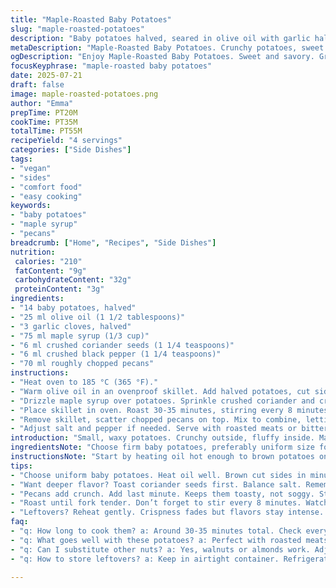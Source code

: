 ```yaml
---
title: "Maple-Roasted Baby Potatoes"
slug: "maple-roasted-potatoes"
description: "Baby potatoes halved, seared in olive oil with garlic halves, spiced with cracked coriander and black pepper, glazed in maple syrup. Roasted until tender, tossed with toasted pecans for crunch. A savory-sweet side with nutty accents. Simple prep, balanced textures, vegan and allergen-friendly. Roast at moderate heat, stirring often for even cooking."
metaDescription: "Maple-Roasted Baby Potatoes. Crunchy potatoes, sweet maple drizzle. Simple but bold flavors. Perfect side dish."
ogDescription: "Enjoy Maple-Roasted Baby Potatoes. Sweet and savory. Great texture. Perfect for any meal."
focusKeyphrase: "maple-roasted baby potatoes"
date: 2025-07-21
draft: false
image: maple-roasted-potatoes.png
author: "Emma"
prepTime: PT20M
cookTime: PT35M
totalTime: PT55M
recipeYield: "4 servings"
categories: ["Side Dishes"]
tags:
- "vegan"
- "sides"
- "comfort food"
- "easy cooking"
keywords:
- "baby potatoes"
- "maple syrup"
- "pecans"
breadcrumb: ["Home", "Recipes", "Side Dishes"]
nutrition: 
 calories: "210"
 fatContent: "9g"
 carbohydrateContent: "32g"
 proteinContent: "3g"
ingredients:
- "14 baby potatoes, halved"
- "25 ml olive oil (1 1/2 tablespoons)"
- "3 garlic cloves, halved"
- "75 ml maple syrup (1/3 cup)"
- "6 ml crushed coriander seeds (1 1/4 teaspoons)"
- "6 ml crushed black pepper (1 1/4 teaspoons)"
- "70 ml roughly chopped pecans"
instructions:
- "Heat oven to 185 °C (365 °F)."
- "Warm olive oil in an ovenproof skillet. Add halved potatoes, cut side down, and garlic pieces. Sear 3 minutes without moving until golden. Season with salt and cracked pepper."
- "Drizzle maple syrup over potatoes. Sprinkle crushed coriander and cracked black pepper evenly. Stir gently to coat everything. Shift potatoes so they lay cut side down again."
- "Place skillet in oven. Roast 30-35 minutes, stirring every 8 minutes, until potatoes give when pierced with a fork."
- "Remove skillet, scatter chopped pecans on top. Mix to combine, letting residual heat toast nuts lightly."
- "Adjust salt and pepper if needed. Serve with roasted meats or bitter greens."
introduction: "Small, waxy potatoes. Crunchy outside, fluffy inside. Maple syrup — sticky sweetness. Garlic perfume. Earthy coriander seeds cracked, sharp black pepper. Pecans — unexpected crunch, buttery notes. Roasting that blends sugary syrup with spices, caramelizing edges. Quick sear to start, then oven hugs them slow and steady. No dairy, no eggs, no gluten. Pure plant-based fare that works as starter or veggie side. Dark maple drips gloss, makes each bite glow. Crunch from nuts, pop from spices, softness of potatoes. Radicchio or meats, contrast is jazz. Serve warm. Eat fast. Simple, bold, rustic."
ingredientsNote: "Choose firm baby potatoes, preferably uniform size for even cooking. Smaller potatoes cook faster but watch timing closely. Olive oil lends fruity richness; other oils too neutral or heavy may change taste. Fresh garlic halves release pungent aroma, not too overpowering. Toast coriander seeds beforehand if you want deeper flavor. Maple syrup dark and robust preferred but mild works. Pecans are large and buttery, can substitute toasted walnuts or almonds for twist. Adjust spice quantities to personal taste. Can add pinch of smoked paprika for subtle heat or herb sprigs like rosemary. Keep everything prepped before cooking. Ovenproof skillet crucial for searing then roasting in one vessel."
instructionsNote: "Start by heating oil hot enough to brown potatoes on cut side in minutes. Don't overcrowd pan or potatoes steam. Garlic halves added early infuse oil, remove bitterness. Season well but remember maple syrup sweetens so balance salt accordingly. Pour syrup evenly, stir to coat potatoes without breaking skin. Use gentle tongs or spatula. Oven baking long enough to render starch soft, stir to prevent sticking or burning edges. Pecans last minute to keep toasted but crunchy, not soggy. Taste before serving, adjust seasoning. Serve immediately to enjoy texture contrast and warm sweetness. Leftovers reheat gently, lose some crispness but flavor stays intense."
tips:
- "Choose uniform baby potatoes. Heat oil well. Brown cut sides in minutes. Don't crowd the pan. Steam ruins the texture. Keep garlic halved."
- "Want deeper flavor? Toast coriander seeds first. Balance salt. Remember maple syrup sweetness. Adjust seasoning as needed."
- "Pecans add crunch. Add last minute. Keeps them toasty, not soggy. Stir gently to coat evenly. Use spatula, avoid breaking skins."
- "Roast until fork tender. Don’t forget to stir every 8 minutes. Watch closely, prevent burning edges. Flavor improves with care."
- "Leftovers? Reheat gently. Crispness fades but flavors stay intense. Use low heat, cover lightly. Enjoy warm and flavorful."
faq:
- "q: How long to cook them? a: Around 30-35 minutes total. Check every 8 minutes. Fork should pierce easily. Don’t rush cooking."
- "q: What goes well with these potatoes? a: Perfect with roasted meats. Bitter greens balance sweetness. Use fresh herbs for extra flavor."
- "q: Can I substitute other nuts? a: Yes, walnuts or almonds work. Adjust quantity to personal taste. Keep the texture in mind."
- "q: How to store leftovers? a: Keep in airtight container. Refrigerate for up to 3 days. Reheat on low heat. Crispness may decrease."

---
```

